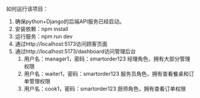 如何运行该项目：
1. 确保python+Django的后端API服务已经启动。
2. 安装依赖：npm install
3. 运行服务：npm run dev
4. 通过http://localhost:5173访问顾客页面
5. 通过http://localhost:5173/dashboard访问管理后台
   1. 用户名：manager1，密码：smartorder123 经理角色，拥有大部分管理权限
   2. 用户名：waiter1，密码：smartorder123 服务员角色，拥有查看餐桌和订单管理权限
   3. 用户名：cook1，密码：smartorder123 厨师角色，拥有查看订单权限